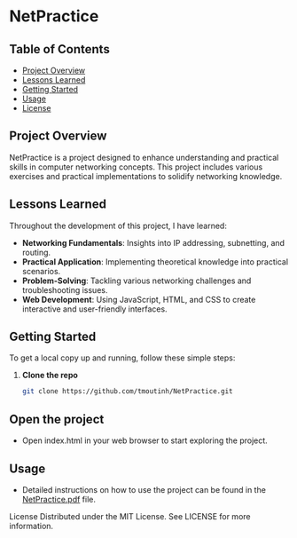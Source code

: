 # NetPractice

## Table of Contents
- [Project Overview](#project-overview)
- [Lessons Learned](#lessons-learned)
- [Getting Started](#getting-started)
- [Usage](#usage)
- [License](#license)

## Project Overview
NetPractice is a project designed to enhance understanding and practical skills in computer networking concepts. This project includes various exercises and practical implementations to solidify networking knowledge.

## Lessons Learned
Throughout the development of this project, I have learned:
- **Networking Fundamentals**: Insights into IP addressing, subnetting, and routing.
- **Practical Application**: Implementing theoretical knowledge into practical scenarios.
- **Problem-Solving**: Tackling various networking challenges and troubleshooting issues.
- **Web Development**: Using JavaScript, HTML, and CSS to create interactive and user-friendly interfaces.

## Getting Started
To get a local copy up and running, follow these simple steps:

1. **Clone the repo**
   ```sh
   git clone https://github.com/tmoutinh/NetPractice.git
   ```

## Open the project
 - Open index.html in your web browser to start exploring the project.

## Usage
 - Detailed instructions on how to use the project can be found in the [NetPractice.pdf](https://github.com/tmoutinh/NetPractice/blob/main/NetPractice.pdf) file.

License
Distributed under the MIT License. See LICENSE for more information.

